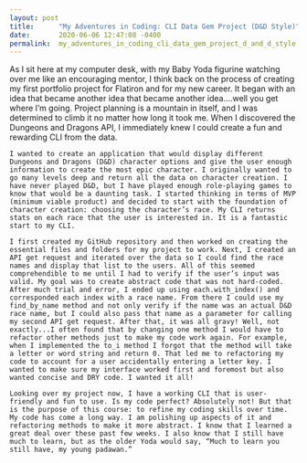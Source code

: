 ```yaml
---
layout: post
title:      "My Adventures in Coding: CLI Data Gem Project (D&D Style)"
date:       2020-06-06 12:47:08 -0400
permalink:  my_adventures_in_coding_cli_data_gem_project_d_and_d_style
---
```



As I sit here at my computer desk, with my Baby Yoda figurine watching over me like an encouraging mentor, I think back on the process of creating my first portfolio project for Flatiron and for my new career. It began with an idea that became another idea that became another idea….well you get where I’m going. Project planning is a mountain in itself, and I was determined to climb it no matter how long it took me. When I discovered the Dungeons and Dragons API, I immediately knew I could create a fun and rewarding CLI from the data. 
	
	I wanted to create an application that would display different Dungeons and Dragons (D&D) character options and give the user enough information to create the most epic character. I originally wanted to go many levels deep and return all the data on character creation. I have never played D&D, but I have played enough role-playing games to know that would be a daunting task. I started thinking in terms of MVP (minimum viable product) and decided to start with the foundation of character creation: choosing the character’s race. My CLI returns stats on each race that the user is interested in. It is a fantastic start to my CLI. 
	
	I first created my GitHub repository and then worked on creating the essential files and folders for my project to work. Next, I created an API get request and iterated over the data so I could find the race names and display that list to the users. All of this seemed comprehendible to me until I had to verify if the user’s input was valid. My goal was to create abstract code that was not hard-coded. After much trial and error, I ended up using each.with_index() and corresponded each index with a race name. From there I could use my find_by_name method and not only verify if the name was an actual D&D race name, but I could also pass that name as a parameter for calling my second API get request. After that, it was all gravy! Well, not exactly...I often found that by changing one method I would have to refactor other methods just to make my code work again. For example, when I implemented the to_i method I forgot that the method will take a letter or word string and return 0. That led me to refactoring my code to account for a user accidentally entering a letter key. I wanted to make sure my interface worked first and foremost but also wanted concise and DRY code. I wanted it all!
	
	Looking over my project now, I have a working CLI that is user-friendly and fun to use. Is my code perfect? Absolutely not! But that is the purpose of this course: to refine my coding skills over time. My code has come a long way. I am polishing up aspects of it and refactoring methods to make it more abstract. I know that I learned a great deal over these past few weeks. I also know that I still have much to learn, but as the older Yoda would say, “Much to learn you still have, my young padawan.” 

